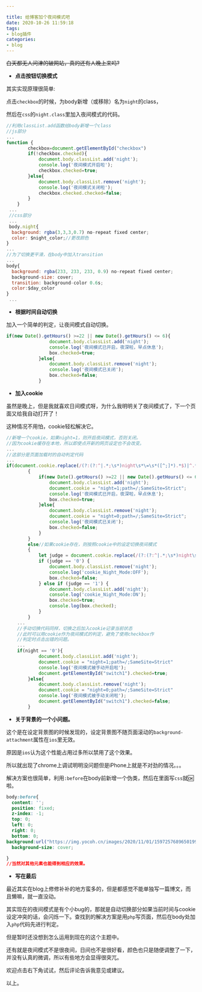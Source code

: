 ```yaml
---

title: 给博客加个夜间模式吧
date: 2020-10-26 11:59:18
tags:
- blog插件
categories:
- blog
---
```






~~白天都无人问津的破网站，真的还有人晚上来吗?~~



- **点击按钮切换模式**

其实实现原理很简单:

点击`checkbox`的时候，为body新增（或移除）名为`night`的class，

然后在`css`的`night.class`里加入夜间模式的代码。



```javascript
//利用classList.add函数给body新增一个class
//js部分
...
function {
		checkbox=document.getElementById("checkbox")
        if(!checkbox.checked){
            document.body.classList.add('night');
            console.log('夜间模式开启啦');
            checkbox.checked=true;
        }else{
            document.body.classList.remove('night');
            console.log('夜间模式关闭啦');
            checkbox.checked.checked=false;
        }
    }
 ...
 //css部分
 ...
 body.night{
  background: rgba(3,3,3,0.7) no-repeat fixed center;
  color: $night_color;//更改颜色
}
...
//为了切换更平滑，在body中加入transition
...
body{
  background: rgba(233, 233, 233, 0.9) no-repeat fixed center;
  background-size: cover;
  transition: background-color 0.6s;
  color:$day_color
}
 ...
```

- **根据时间自动切换**

加入一个简单的判定，让夜间模式自动切换。

```javascript
if(new Date().getHours() >=22 || new Date().getHours() <= 6){
                document.body.classList.add('night');
                console.log('夜间模式已开启，夜深啦，早点休息');
                box.checked=true;
            }else{
                document.body.classList.remove('night');
                console.log('夜间模式已关闭');
                box.checked=false;
            }
```

- **加入cookie**

虽然是晚上，但是我就喜欢日间模式呀，为什么我明明关了夜间模式了，下一个页面又给我自动打开了！

这种情况不用怕，cookie轻松解决它。

```javascript
//新增一个cookie，如果night=1，则开启夜间模式，否则关闭。
//因为cookie缓存在本地，所以即使点开新的网页设定也不会改变。
...
//这部分是页面加载时的自动判定代码
...
if(document.cookie.replace(/(?:(?:^|.*;\s*)night\s*\=\s*([^;]*).*$)|^.*$/, "$1") === '')//如果cookie不存在，则按照时间判定，并且将此时的状态写入cookie
		{
            if(new Date().getHours() >=22 || new Date().getHours() <= 6){
                document.body.classList.add('night');
                document.cookie = "night=1;path=/;SameSite=Strict";
                console.log('夜间模式已开启，夜深啦，早点休息');
                box.checked=true;
            }else{
                document.body.classList.remove('night');
                document.cookie = "night=0;path=/;SameSite=Strict";
                console.log('夜间模式已关闭');
                box.checked=false;
            }
        }
        else//如果cookie存在，则按照cookie中的设定切换夜间模式
        {
            let judge = document.cookie.replace(/(?:(?:^|.*;\s*)night\s*\=\s*([^;]*).*$)|^.*$/, "$1") || '0';
            if (judge == '0') {
                document.body.classList.remove('night');
                console.log('cookie_Night_Mode:OFF');
                box.checked=false;
            } else if (judge == '1') {
                document.body.classList.add('night');
                console.log('cookie_Night_Mode:ON');
                box.checked=true;
                console.log(box.checked);
            }
        }
    ...
    //手动切换代码同样，切换之后加入cookie记录当前状态
    //此时可以用cookie作为夜间模式的判定，避免了使用checkbox作
    //判定时点击出错的问题。
    ...
    if(night == '0'){
            document.body.classList.add('night');
            document.cookie = "night=1;path=/;SameSite=Strict"
            console.log('夜间模式被手动开启啦');
            document.getElementById("switch1").checked=true;
        }else{
            document.body.classList.remove('night');
            document.cookie = "night=0;path=/;SameSite=Strict"
            console.log('夜间模式被手动关闭啦');
            document.getElementById("switch1").checked=false;
        }
```

- **关于背景的一个小问题。**

这个是在设定背景图的时候发现的，设定背景图不随页面滚动的`background-attachment`属性在`ios`里无效。

原因是`ios`认为这个性能占用过多所以禁用了这个效果。

所以就出现了chrome上调试明明没问题但是iPhone上就是不对劲的情况。。。

解决方案也很简单，利用`:before`在body前新增一个伪类，然后在里面写`css`就🆗啦。

```css
body:before{
  content: '';
  position: fixed;
  z-index: -1;
  top: 0;
  left: 0;
  right: 0;
  bottom: 0;
background:url("https://img.yocoh.cn/images/2020/11/01/15972576896501994d72a4b81afc7.jpg") center 0 no-repeat;
  background-size: cover;

}
//当然对其他元素也能得到相应的效果。
```

- **写在最后**

最近其实在blog上修修补补的地方蛮多的，但是都感觉不能单独写一篇博文，而且懒嘛，就一直没动。

其实现在的夜间模式是有个小bug的，那就是自动切换部分如果当前时间与cookie设定冲突的话，会闪烁一下。查找到的解决方案是用`php`写页面，然后在body处加入`php`代码先进行判定。

但是暂时还没想到怎么运用到现在的这个主题中。

还有就是夜间模式不是很夜间，日间也不是很好看，颜色也只是随便调整了一下，并没有认真的微调，所以有些地方会显得很突兀。

欢迎点击右下角试试，然后评论告诉我意见或建议。

以上。

